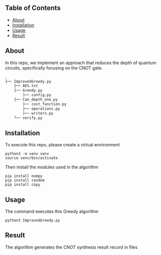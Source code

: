 ## Table of Contents
- [About](#About)
- [Installation](#Installation)
- [Usage](#Usage)
- [Result](#Result)

## About
In this repo, we implement an approach that reduces the depth of quantum circuits, specifically focusing on the CNOT gate.
```bash
.
├── ImprovedGreedy.py
    ├── AES.txt
    ├── Greedy.py
        ├── config.py
	├── Can_depth_one.py
        ├── cost_function.py
        ├── operations.py
        ├── writers.py
    └── verify.py
```

## Installation
To execute this repo, please create a virtual environment
```
python3 -m venv venv
source venv/bin/activate
```
Then install the modules used in the algorithm
```
pip install numpy
pip install random
pip install copy
```
## Usage
The command executes this Greedy algorithm
```
python3 ImprovedGreedy.py
```
## Result
The algorithm generates the CNOT synthesis result record in files
